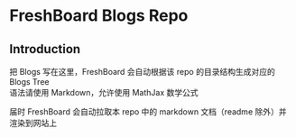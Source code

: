 # FreshBoard Blogs Repo
## Introduction
把 Blogs 写在这里，FreshBoard 会自动根据该 repo 的目录结构生成对应的 Blogs Tree  
语法请使用 Markdown，允许使用 MathJax 数学公式  
  
届时 FreshBoard 会自动拉取本 repo 中的 markdown 文档（readme 除外）并渲染到网站上